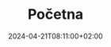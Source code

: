 ---
title: Početna
date: 2024-04-21T08:11:00+02:00
params:
  sections:
    hero:
      heading: "Visoki standardi gradnje i opremanja"
      image: "images/pages/josh-olalde-X1P1_EDNnok-unsplash.jpg"
      content:
      - text: "Sagittis scelerisque nulla cursus in enim consectetur quam. Dictum urna sed consectetur neque tristique pellentesque. Blandit amet, sed aenean erat arcu morbi. Cursus faucibus nunc nisl netus morbi vel porttitor vitae ut. Amet vitae fames senectus vitae."
      - text: "Sollicitudin tristique eros erat odio sed vitae, consequat turpis elementum. Lorem nibh vel, eget pretium arcu vitae. Eros eu viverra donec ut volutpat donec laoreet quam urna. Sollicitudin."
    trust: 
      heading: "O nama"
      image: "images/pages/renan-NBd11uHwGho-unsplash.jpg"
      content:
      - text: Sagittis scelerisque nulla cursus in enim consectetur quam. Dictum urna
          sed consectetur neque tristique pellentesque. Blandit amet, sed aenean erat
          arcu morbi. Cursus faucibus nunc nisl netus morbi vel porttitor vitae ut.
          Amet vitae fames senectus vitae.
      - text: Sollicitudin tristique eros erat odio sed vitae, consequat turpis elementum.
          Lorem nibh vel, eget pretium arcu vitae. Eros eu viverra donec ut volutpat
          donec laoreet quam urna. Sollicitudin.
---